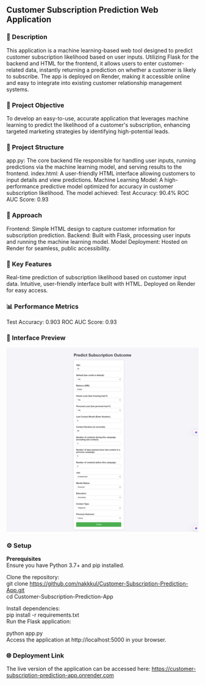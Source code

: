 ## Customer Subscription Prediction Web Application

### 📜 Description
This application is a machine learning-based web tool designed to predict customer subscription likelihood based on user inputs. Utilizing Flask for the backend and HTML for the frontend, it allows users to enter customer-related data, instantly returning a prediction on whether a customer is likely to subscribe. The app is deployed on Render, making it accessible online and easy to integrate into existing customer relationship management systems.

### 🎯 Project Objective
To develop an easy-to-use, accurate application that leverages machine learning to predict the likelihood of a customer's subscription, enhancing targeted marketing strategies by identifying high-potential leads.

### 📂 Project Structure
app.py: The core backend file responsible for handling user inputs, running predictions via the machine learning model, and serving results to the frontend.
index.html: A user-friendly HTML interface allowing customers to input details and view predictions.
Machine Learning Model: A high-performance predictive model optimized for accuracy in customer subscription likelihood. The model achieved:
Test Accuracy: 90.4%
ROC AUC Score: 0.93

### 🚀 Approach
Frontend: Simple HTML design to capture customer information for subscription prediction.
Backend: Built with Flask, processing user inputs and running the machine learning model.
Model Deployment: Hosted on Render for seamless, public accessibility.

### 🔑 Key Features
Real-time prediction of subscription likelihood based on customer input data.
Intuitive, user-friendly interface built with HTML.
Deployed on Render for easy access.

### 📊 Performance Metrics
Test Accuracy: 0.903
ROC AUC Score: 0.93

### 📸 Interface Preview
![App Interface](./images/inter.png)

### ⚙️ Setup

**Prerequisites** <br>
Ensure you have Python 3.7+ and pip installed.

Clone the repository:<br>
git clone https://github.com/nakkkul/Customer-Subscription-Prediction-App.git<br>
cd Customer-Subscription-Prediction-App

Install dependencies:<br>
pip install -r requirements.txt<br>
Run the Flask application:

python app.py<br>
Access the application at http://localhost:5000 in your browser.

### 🌐 Deployment Link <br>
The live version of the application can be accessed here: https://customer-subscription-prediction-app.onrender.com
